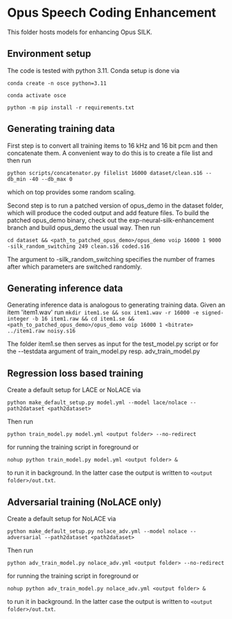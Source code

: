 # Opus Speech Coding Enhancement

This folder hosts models for enhancing Opus SILK.

## Environment setup
The code is tested with python 3.11. Conda setup is done via


`conda create -n osce python=3.11`

`conda activate osce`

`python -m pip install -r requirements.txt`


## Generating training data
First step is to convert all training items to 16 kHz and 16 bit pcm and then concatenate them. A convenient way to do this is to create a file list and then run

`python scripts/concatenator.py filelist 16000 dataset/clean.s16 --db_min -40 --db_max 0`

which on top provides some random scaling.

Second step is to run a patched version of opus_demo in the dataset folder, which will produce the coded output and add feature files. To build the patched opus_demo binary, check out the exp-neural-silk-enhancement branch and build opus_demo the usual way. Then run

`cd dataset && <path_to_patched_opus_demo>/opus_demo voip 16000 1 9000 -silk_random_switching 249 clean.s16 coded.s16 `

The argument to -silk_random_switching specifies the number of frames after which parameters are switched randomly.

## Generating inference data
Generating inference data is analogous to generating training data. Given an item 'item1.wav' run
`mkdir item1.se && sox item1.wav -r 16000 -e signed-integer -b 16 item1.raw && cd item1.se && <path_to_patched_opus_demo>/opus_demo voip 16000 1 <bitrate> ../item1.raw noisy.s16`

The folder item1.se then serves as input for the test_model.py script or for the --testdata argument of train_model.py resp. adv_train_model.py

## Regression loss based training
Create a default setup for LACE or NoLACE via

`python make_default_setup.py model.yml --model lace/nolace --path2dataset <path2dataset>`

Then run

`python train_model.py model.yml <output folder> --no-redirect`

for running the training script in foreground or

`nohup python train_model.py model.yml <output folder> &`

to run it in background. In the latter case the output is written to `<output folder>/out.txt`.

## Adversarial training (NoLACE only)
Create a default setup for NoLACE via

`python make_default_setup.py nolace_adv.yml --model nolace --adversarial --path2dataset <path2dataset>`

Then run

`python adv_train_model.py nolace_adv.yml <output folder> --no-redirect`

for running the training script in foreground or

`nohup python adv_train_model.py nolace_adv.yml <output folder> &`

to run it in background. In the latter case the output is written to `<output folder>/out.txt`.